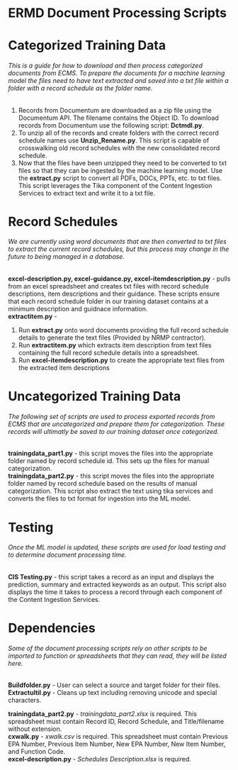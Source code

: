 # ERMD Document Processing Scripts

# Categorized Training Data
###### This is a guide for how to download and then process categorized documents from ECMS. To prepare the documents for a machine learning model the files need to have text extracted and saved into a txt file within a folder with a record schedule as the folder name.

1. Records from Documentum are downloaded as a zip file using the Documentum API. The filename contains the Object ID. To download records from Documentum use the following script: **Dctmdl.py**.
2. To unzip all of the records and create folders with the correct record schedule names use **Unzip_Rename.py**. This script is capable of crosswalking old record schedules with the new consolidated record schedule.
3. Now that the files have been unzipped they need to be converted to txt files so that they can be ingested by the machine learning model. Use the **extract.py** script to convert all PDFs, DOCs, PPTs, etc. to txt files. This script leverages the Tika component of the Content Ingestion Services to extract text and write it to a txt file.

# Record Schedules
###### We are currently using word documents that are then converted to txt files to extract the current record schedules, but this process may change in the future to being managed in a database.
**excel-description.py, excel-guidance.py, excel-itemdescription.py** - pulls from an excel spreadsheet and creates txt files with record schedule descriptions, item descriptions and their guidance. These scripts ensure that each record schedule folder in our training dataset contains at a minimum description and guidnace information.<br />
**extractitem.py** - 
1) Run **extract.py** onto word documents providing the full record schedule details to generate the text files (Provided by NRMP contractor).
2) Run **extractitem.py** which extracts item description from text files containing the full record schedule details into a spreadsheet. 
3) Run **excel-itemdescription.py** to create the appropriate text files from the extracted item descriptions<br />

# Uncategorized Training Data
###### The following set of scripts are used to process exported records from ECMS that are uncategorized and prepare them for categorization. These records will ultimatly be saved to our training dataset once categorized.
**trainingdata_part1.py** - this script moves the files into the appropriate folder named by record schedule id. This sets up the files for manual categorization.<br />
**trainingdata_part2.py** - this script moves the files into the appropriate folder named by record schedule based on the results of manual categorization. This script also extract the text using tika services and converts the files to txt format for ingestion into the ML model.

# Testing
###### Once the ML model is updated, these scripts are used for load testing and to determine document processing time.
**CIS Testing.py** - this script takes a record as an input and displays the prediction, summary and extracted keywords as an output. This script also displays the time it takes to process a record through each component of the Content Ingestion Services.<br />

# Dependencies
###### Some of the document processing scripts rely on other scripts to be imported to function or spreadsheets that they can read, they will be listed here.
**Buildfolder.py** - User can select a source and target folder for their files.<br />
**Extractultil.py** - Cleans up text including removing unicode and special characters.<br />

**trainingdata_part2.py** - *trainingdata_part2.xlsx* is required. This spreadsheet must contain Record ID, Record Schedule, and Title/filename without extension.<br />
**cxwalk.py** - *xwalk.csv* is required. This spreadsheet must contain Previous EPA Number,	Previous Item Number, New EPA Number, New Item Number, and	Function Code. <br />
**excel-description.py** - *Schedules Description.xlsx* is required. 

